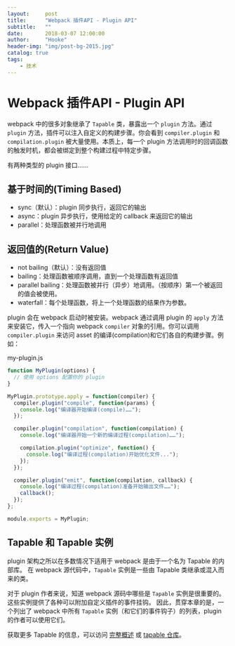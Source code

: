 ```yaml
---
layout:     post
title:      "Webpack 插件API - Plugin API"
subtitle:   ""
date:       2018-03-07 12:00:00
author:     "Hooke"
header-img: "img/post-bg-2015.jpg"
catalog: true
tags:
    - 技术
---
```


# Webpack 插件API - Plugin API
webpack 中的很多对象继承了 `Tapable` 类，暴露出一个 `plugin` 方法。通过 `plugin` 方法，插件可以注入自定义的构建步骤。你会看到 `compiler.plugin` 和 `compilation.plugin` 被大量使用。本质上，每一个 plugin 方法调用时的回调函数的触发时机，都会被绑定到整个构建过程中特定步骤。

有两种类型的 plugin 接口……

## 基于时间的(Timing Based)

* sync（默认）：plugin 同步执行，返回它的输出
* async：plugin 异步执行，使用给定的 callback 来返回它的输出
* parallel：处理函数被并行地调用

## 返回值的(Return Value)

* not bailing（默认）：没有返回值
* bailing：处理函数被顺序调用，直到一个处理函数有返回值
* parallel bailing：处理函数被并行（异步）地调用。（按顺序）第一个被返回的值会被使用。
* waterfall：每个处理函数，将上一个处理函数的结果作为参数。

plugin 会在 webpack 启动时被安装。webpack 通过调用 plugin 的 `apply` 方法来安装它，传入一个指向 webpack `compiler` 对象的引用。你可以调用 `compiler.plugin` 来访问 asset 的编译(compilation)和它们各自的构建步骤。例如：

my-plugin.js


```javascript
function MyPlugin(options) {
  // 使用 options 配置你的 plugin
}

MyPlugin.prototype.apply = function(compiler) {
  compiler.plugin("compile", function(params) {
    console.log("编译器开始编译(compile)……");
  });

  compiler.plugin("compilation", function(compilation) {
    console.log("编译器开始一个新的编译过程(compilation)……");

    compilation.plugin("optimize", function() {
      console.log("编译过程(compilation)开始优化文件...");
    });
  });

  compiler.plugin("emit", function(compilation, callback) {
    console.log("编译过程(compilation)准备开始输出文件……");
    callback();
  });
};

module.exports = MyPlugin;
```

## Tapable 和 Tapable 实例
plugin 架构之所以在多数情况下适用于 webpack 是由于一个名为 Tapable 的内部库。 在 webpack 源代码中，`Tapable` 实例是一些由 Tapable 类继承或混入而来的类。

对于 plugin 作者来说，知道 webpack 源码中哪些是 `Tapable` 实例是很重要的。这些实例提供了各种可以附加自定义插件的事件挂钩。 因此，贯穿本章的是，一个列出了 webpack 中所有 `Tapable` 实例（和它们的事件钩子）的列表，plugin 的作者可以使用它们。

获取更多 Tapable 的信息，可以访问 [完整概述](https://doc.webpack-china.org/api/tapable) 或 [tapable 仓库](https://github.com/webpack/tapable)。
